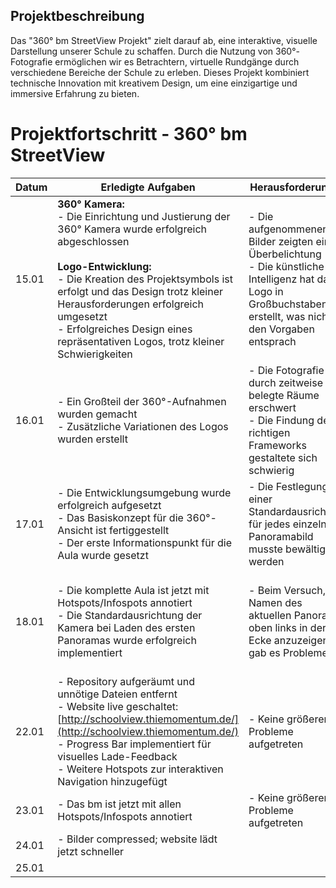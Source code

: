 ## Projektbeschreibung
Das "360° bm StreetView Projekt" zielt darauf ab, eine interaktive, visuelle Darstellung unserer Schule zu schaffen. Durch die Nutzung von 360°-Fotografie ermöglichen wir es Betrachtern, virtuelle Rundgänge durch verschiedene Bereiche der Schule zu erleben. Dieses Projekt kombiniert technische Innovation mit kreativem Design, um eine einzigartige und immersive Erfahrung zu bieten.

# Projektfortschritt - 360° bm StreetView

| Datum     | Erledigte Aufgaben                                                                                                                                                                                                                                                                                                                                | Herausforderungen                                                                                                                                                | Noch zu erledigen                                                                                                                                |
|-----------|---------------------------------------------------------------------------------------------------------------------------------------------------------------------------------------------------------------------------------------------------------------------------------------------------------------------------------------------------|------------------------------------------------------------------------------------------------------------------------------------------------------------------|--------------------------------------------------------------------------------------------------------------------------------------------------|
| 15.01     | **360° Kamera:** <br>- Die Einrichtung und Justierung der 360° Kamera wurde erfolgreich abgeschlossen  <br><br>**Logo-Entwicklung:** <br>- Die Kreation des Projektsymbols ist erfolgt und das Design trotz kleiner Herausforderungen erfolgreich umgesetzt <br>- Erfolgreiches Design eines repräsentativen Logos, trotz kleiner Schwierigkeiten | - Die aufgenommenen Bilder zeigten eine Überbelichtung <br>- Die künstliche Intelligenz hat das Logo in Großbuchstaben erstellt, was nicht den Vorgaben entsprach | - Es muss eine vollständige Entwicklungsumgebung eingerichtet werden                                                                             |
| 16.01     | - Ein Großteil der 360°-Aufnahmen wurden gemacht <br>- Zusätzliche Variationen des Logos wurden erstellt                                                                                                                                                                                                                                          | - Die Fotografie war durch zeitweise belegte Räume erschwert <br>- Die Findung des richtigen Frameworks gestaltete sich schwierig                                                                             | - Die Erstellung eines Grundgerüsts für die Darstellung der 360°-Ansichten steht noch aus                                                        |
| 17.01     | - Die Entwicklungsumgebung wurde erfolgreich aufgesetzt <br/>- Das Basiskonzept für die 360°-Ansicht ist fertiggestellt <br/>- Der erste Informationspunkt für die Aula wurde gesetzt                                                                                                                                                             | - Die Festlegung einer Standardausrichtung für jedes einzelne Panoramabild musste bewältigt werden| - Weitere Bilder und Navigationsbuttons sind dem Projekt hinzuzufügen                                                                            |
| 18.01     | - Die komplette Aula ist jetzt mit Hotspots/Infospots annotiert <br>- Die Standardausrichtung der Kamera bei Laden des ersten Panoramas wurde erfolgreich implementiert                                                                                                                                                                           | - Beim Versuch, den Namen des aktuellen Panoramas oben links in der Ecke anzuzeigen, gab es Probleme| - Annotieren weiterer Räume durch Hinzufügen von Tags/Hotspots, um die Interaktivität und Informationsfülle des Streetview-Projekts zu erweitern |
| 22.01     | - Repository aufgeräumt und unnötige Dateien entfernt<br> - Website live geschaltet: [http://schoolview.thiemomentum.de/](http://schoolview.thiemomentum.de/)<br> - Progress Bar implementiert für visuelles Lade-Feedback<br> - Weitere Hotspots zur interaktiven Navigation hinzugefügt                                                         |- Keine größeren Probleme aufgetreten| - Erstellung der Hotspots vervollständigen                                                                                                       |
| 23.01     | - Das bm ist jetzt mit allen Hotspots/Infospots annotiert                                                                                                                                                                                                                                                                                         |- Keine größeren Probleme aufgetreten| - Bilder komprimieren für schnellere Ladezeit                                                                                                    |
| 24.01     | - Bilder compressed; website lädt jetzt schneller                                                                                                                                                                                                                                                                                                 |                                                                                                                                                                  |                                                                                                                                                  |
| 25.01     |                                                                                                                                                                                                                                                                                                                                                   |                                                                                                                                                                  |                                                                                                                                                  |